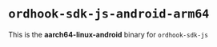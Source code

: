 # `ordhook-sdk-js-android-arm64`

This is the **aarch64-linux-android** binary for `ordhook-sdk-js`
